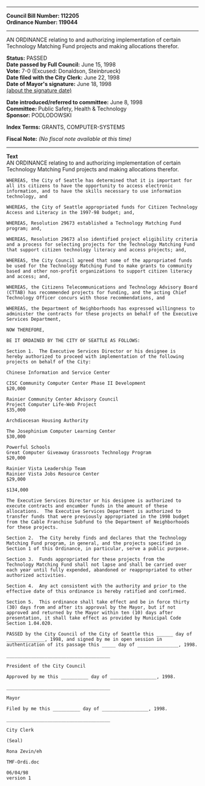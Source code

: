 * * * * *  
  
**Council Bill Number: [](#h0)[](#h2)112205**   
**Ordinance Number: 119044**  
  
* * * * *  
  
AN ORDINANCE relating to and authorizing implementation of certain Technology Matching Fund projects and making allocations therefor.  
  
**Status:** PASSED   
**Date passed by Full Council:** June 15, 1998   
**Vote:** 7-0 (Excused: Donaldson, Steinbrueck)   
**Date filed with the City Clerk:** June 22, 1998   
**Date of Mayor's signature:** June 18, 1998   
[(about the signature date)](/~public/approvaldate.htm)   
  
  
**Date introduced/referred to committee:** June 8, 1998   
**Committee:** Public Safety, Health & Technology   
**Sponsor:** PODLODOWSKI   
  
**Index Terms:** GRANTS, COMPUTER-SYSTEMS  
  
**Fiscal Note:** *(No fiscal note available at this time)*  
  
* * * * *  
  
**Text**  
    AN ORDINANCE relating to and authorizing implementation of certain  
    Technology Matching Fund projects and making allocations therefor.  
  
    WHEREAS, the City of Seattle has determined that it is important for  
    all its citizens to have the opportunity to access electronic  
    information, and to have the skills necessary to use information  
    technology, and  
  
    WHEREAS, the City of Seattle appropriated funds for Citizen Technology  
    Access and Literacy in the 1997-98 budget; and,  
  
    WHEREAS, Resolution 29673 established a Technology Matching Fund  
    program; and,  
  
    WHEREAS, Resolution 29673 also identified project eligibility criteria  
    and a process for selecting projects for the Technology Matching Fund  
    that support citizen technology literacy and access projects; and,  
  
    WHEREAS, the City Council agreed that some of the appropriated funds  
    be used for the Technology Matching Fund to make grants to community  
    based and other non-profit organizations to support citizen literacy  
    and access; and,  
  
    WHEREAS, the Citizens Telecommunications and Technology Advisory Board  
    (CTTAB) has recommended projects for funding, and the acting Chief  
    Technology Officer concurs with those recommendations, and  
  
    WHEREAS, the Department of Neighborhoods has expressed willingness to  
    administer the contracts for these projects on behalf of the Executive  
    Services Department,  
  
    NOW THEREFORE,  
  
    BE IT ORDAINED BY THE CITY OF SEATTLE AS FOLLOWS:  
  
    Section 1.  The Executive Services Director or his designee is  
    hereby authorized to proceed with implementation of the following  
    projects on behalf of the City:  
  
    Chinese Information and Service Center  
  
    CISC Community Computer Center Phase II Development  
    $20,000  
  
    Rainier Community Center Advisory Council  
    Project Computer Life-Web Project  
    $35,000  
  
    Archdiocesan Housing Authority  
  
    The Josephinium Computer Learning Center  
    $30,000  
  
    Powerful Schools  
    Great Computer Giveaway Grassroots Technology Program  
    $20,000  
  
    Rainier Vista Leadership Team  
    Rainier Vista Jobs Resource Center  
    $29,000  
  
    $134,000  
  
    The Executive Services Director or his designee is authorized to  
    execute contracts and encumber funds in the amount of these  
    allocations.  The Executive Services Department is authorized to  
    transfer funds that were previously appropriated in the 1998 budget  
    from the Cable Franchise Subfund to the Department of Neighborhoods  
    for these projects.  
  
    Section 2.  The City hereby finds and declares that the Technology  
    Matching Fund program, in general, and the projects specified in  
    Section 1 of this Ordinance, in particular, serve a public purpose.  
  
    Section 3.  Funds appropriated for these projects from the  
    Technology Matching Fund shall not lapse and shall be carried over  
    each year until fully expended, abandoned or reappropriated to other  
    authorized activities.  
  
    Section 4.  Any act consistent with the authority and prior to the  
    effective date of this ordinance is hereby ratified and confirmed.  
  
    Section 5.  This ordinance shall take effect and be in force thirty  
    (30) days from and after its approval by the Mayor, but if not  
    approved and returned by the Mayor within ten (10) days after  
    presentation, it shall take effect as provided by Municipal Code  
    Section 1.04.020.  
  
    PASSED by the City Council of the City of Seattle this ______ day of  
    ______________, 1998, and signed by me in open session in  
    authentication of its passage this _____ day of _______________, 1998.  
  
    ______________________________________  
  
    President of the City Council  
  
    Approved by me this __________ day of _________________, 1998.  
  
    ______________________________________  
  
    Mayor  
  
    Filed by me this __________ day of _________________, 1998.  
  
    ______________________________________  
  
    City Clerk  
  
    (Seal)  
  
    Rona Zevin/eh  
  
    TMF-Ordi.doc  
  
    06/04/98  
    version 1  

